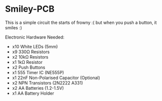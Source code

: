 # Smiley-PCB
This is a simple circuit the starts of frowny :(
but when you push a button, it smiles :)

Electronic Hardware Needed:
- x10 White LEDs (5mm)
- x9 330Ω Resistors
- x2 10kΩ Resistors
- x1 1kΩ Resistor
- x2 Push Buttons
- x1 555 Timer IC (NE555P)
- x1 22nF Non-Polarised Capacitor (Optional)
- x2 NPN Transistors (2N2222 A331)
- x2 AA Batteries (1.2-1.5V)
- x1 AA Battery Holder
